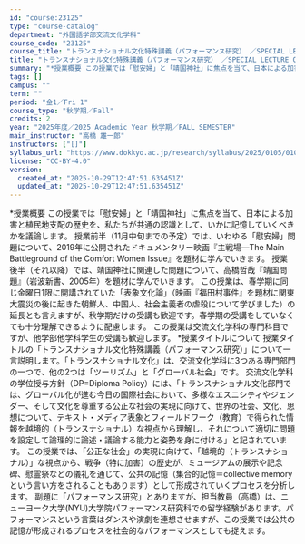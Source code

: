 ```yaml
---
id: "course:23125"
type: "course-catalog"
department: "外国語学部交流文化学科"
course_code: "23125"
course_title: "トランスナショナル文化特殊講義（パフォーマンス研究） ／SPECIAL LECTURE ON TRANSNATIONAL STUDIES"
title: "トランスナショナル文化特殊講義（パフォーマンス研究） ／SPECIAL LECTURE ON TRANSNATIONAL STUDIES"
summary: "*授業概要 この授業では「慰安婦」と「靖国神社」に焦点を当て、日本による加害と植民地支配の歴史を、私たちが共通の認識として、いかに記憶していくべきかを議論します。 授業前半（11月中旬までの予定）では、いわゆる「慰安婦」問題について、201…"
tags: []
campus: ""
term: ""
period: "金1／Fri 1"
course_type: "秋学期／Fall"
credits: 2
year: "2025年度／2025 Academic Year 秋学期／FALL SEMESTER"
main_instructor: "高橋 雄一郎"
instructors: ["[]"]
syllabus_url: "https://www.dokkyo.ac.jp/research/syllabus/2025/0105/0105_23125_ja_JP.html"
license: "CC-BY-4.0"
version:
  created_at: "2025-10-29T12:47:51.635451Z"
  updated_at: "2025-10-29T12:47:51.635451Z"
---
```

*授業概要 この授業では「慰安婦」と「靖国神社」に焦点を当て、日本による加害と植民地支配の歴史を、私たちが共通の認識として、いかに記憶していくべきかを議論します。 授業前半（11月中旬までの予定）では、いわゆる「慰安婦」問題について、2019年に公開されたドキュメンタリー映画『主戦場―The Main Battleground of the Comfort Women Issue』を題材に学んでいきます。 授業後半（それ以降）では、靖国神社に関連した問題について、高橋哲哉『靖国問題』（岩波新書、2005年）を題材に学んでいきます。 この授業は、春学期に同じ金曜日1限に開講されていた「表象文化論」（映画『福田村事件』を題材に関東大震災の後に起きた朝鮮人、中国人、社会主義者の虐殺について学びました）の延長とも言えますが、秋学期だけの受講も歓迎です。春学期の受講をしていなくても十分理解できるように配慮します。 この授業は交流文化学科の専門科目ですが、他学部他学科学生の受講も歓迎します。 *授業タイトルについて 授業タイトルの「トランスナショナル文化特殊講義（パフォーマンス研究）」について一言説明します。「トランスナショナル文化」は、交流文化学科に3つある専門部門の一つで、他の2つは「ツーリズム」と「グローバル社会」です。 交流文化学科の学位授与方針（DP=Diploma Policy）には、「トランスナショナル文化部門では、グローバル化が進む今日の国際社会において、多様なエスニシティやジェンダー、そして文化を尊重する公正な社会の実現に向けて、世界の社会、文化、思想について、テキスト・メディア表象とフィールドワーク（教育）で得られた情報を越境的（トランスナショナル）な視点から理解し、それについて適切に問題を設定して論理的に論述・議論する能力と姿勢を身に付ける」と記されています。 この授業では、「公正な社会」の実現に向けて、「越境的（トランスナショナル）」な視点から、戦争（特に加害）の歴史が、ミュージアムの展示や記念碑、慰霊祭などの儀礼を通じて、公共の記憶（集合的記憶＝collective memoryという言い方をされることもあります）として形成されていくプロセスを分析します。 副題に「パフォーマンス研究」とありますが、担当教員（高橋）は、ニューヨーク大学(NYU)大学院パフォーマンス研究科での留学経験があります。パフォーマンスという言葉はダンスや演劇を連想させますが、この授業では公共の記憶が形成されるプロセスを社会的なパフォーマンスとしても捉えます。
